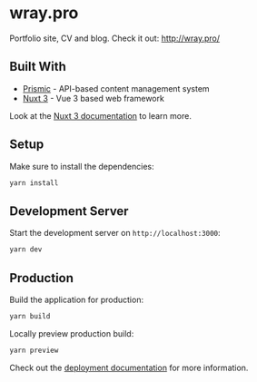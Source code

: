 # wray.pro

Portfolio site, CV and blog. Check it out: http://wray.pro/

## Built With

- [Prismic](https://prismic.io/) - API-based content management system
- [Nuxt 3](https://nuxt.com/) - Vue 3 based web framework

Look at the [Nuxt 3 documentation](https://nuxt.com/docs/getting-started/introduction) to learn more.

## Setup

Make sure to install the dependencies:

```bash
yarn install
```

## Development Server

Start the development server on `http://localhost:3000`:

```bash
yarn dev
```

## Production

Build the application for production:

```bash
yarn build
```

Locally preview production build:

```bash
yarn preview
```

Check out the [deployment documentation](https://nuxt.com/docs/getting-started/deployment) for more information.
